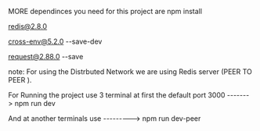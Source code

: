 MORE dependinces you need for this project are 
npm install 

redis@2.8.0    

cross-env@5.2.0 --save-dev 

request@2.88.0 --save   

note: For using the Distrbuted Network we are using Redis server (PEER TO PEER ).

For Running the project use 3 terminal at first the default port 3000  -------> npm run dev


And at another terminals use ---------> npm run dev-peer
